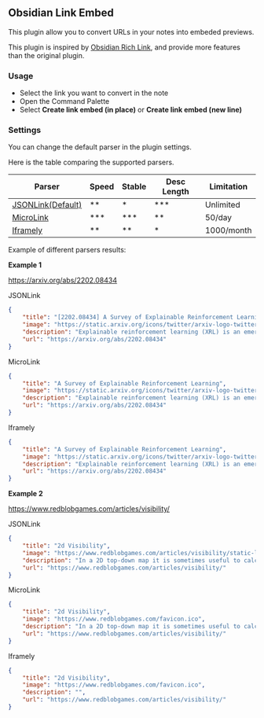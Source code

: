 ## Obsidian Link Embed

This plugin allow you to convert URLs in your notes into embeded previews.

This plugin is inspired by [Obsidian Rich Link](https://github.com/dhamaniasad/obsidian-rich-links), and provide more features than the original plugin.

### Usage

-   Select the link you want to convert in the note
-   Open the Command Palette
-   Select **Create link embed (in place)** or **Create link embed (new line)**

### Settings

You can change the default parser in the plugin settings.

Here is the table comparing the supported parsers.

| Parser                                    | Speed  | Stable | Desc Length | Limitation |
| ----------------------------------------- | ------ | ------ | ----------- | ---------- |
| [JSONLink(Default)](https://jsonlink.io/) | \*\*   | \*     | \*\*\*      | Unlimited  |
| [MicroLink](https://microlink.io/)        | \*\*\* | \*\*\* | \*\*        | 50/day     |
| [Iframely](https://iframely.com/)         | \*\*   | \*\*   | \*          | 1000/month |

Example of different parsers results:

**Example 1**

https://arxiv.org/abs/2202.08434

JSONLink

```json
{
	"title": "[2202.08434] A Survey of Explainable Reinforcement Learning",
	"image": "https://static.arxiv.org/icons/twitter/arxiv-logo-twitter-square.png",
	"description": "Explainable reinforcement learning (XRL) is an emerging subfield of\nexplainable machine learning that has attracted considerable attention in\nrecent years. The goal of XRL is to elucidate the decision-making process of\nlearning agents in sequential decision-making settings. In this survey, we\npropose a novel taxonomy for organizing the XRL literature that prioritizes the\nRL setting. We overview techniques according to this taxonomy. We point out\ngaps in the literature, which we use to motivate and outline a roadmap for\nfuture work.",
	"url": "https://arxiv.org/abs/2202.08434"
}
```

MicroLink

```json
{
	"title": "A Survey of Explainable Reinforcement Learning",
	"image": "https://static.arxiv.org/icons/twitter/arxiv-logo-twitter-square.png",
	"description": "Explainable reinforcement learning (XRL) is an emerging subfield of\nexplainable machine learning that has attracted considerable attention in\nrecent years. The goal of XRL is to elucidate the decision-making process of\nlearning agents in sequential decision-making settings. In this survey, we\npropos…",
	"url": "https://arxiv.org/abs/2202.08434"
}
```

Iframely

```json
{
	"title": "A Survey of Explainable Reinforcement Learning",
	"image": "https://static.arxiv.org/icons/twitter/arxiv-logo-twitter-square.png",
	"description": "Explainable reinforcement learning (XRL) is an emerging subfield of explainable machine learning that has attracted considerable attention in recent years. The goal of XRL is to elucidate the...",
	"url": "https://arxiv.org/abs/2202.08434"
}
```

**Example 2**

https://www.redblobgames.com/articles/visibility/

JSONLink

```json
{
	"title": "2d Visibility",
	"image": "https://www.redblobgames.com/articles/visibility/static-lightmap.png?2012-05-21-15-55-03",
	"description": "In a 2D top-down map it is sometimes useful to calculate which areas are visible from a given point. For example you might want to hide what’s not visible from the player’s location, or you might want to know what areas would be lit by a torch.",
	"url": "https://www.redblobgames.com/articles/visibility/"
}
```

MicroLink

```json
{
	"title": "2d Visibility",
	"image": "https://www.redblobgames.com/favicon.ico",
	"description": "In a 2D top-down map it is sometimes useful to calculate which areas are visible from a given point. For example you might want to hide what’s not visible from the player’s location, or you might want to know what areas would be lit by a torch.",
	"url": "https://www.redblobgames.com/articles/visibility/"
}
```

Iframely

```json
{
	"title": "2d Visibility",
	"image": "https://www.redblobgames.com/favicon.ico",
	"description": "",
	"url": "https://www.redblobgames.com/articles/visibility/"
}
```
